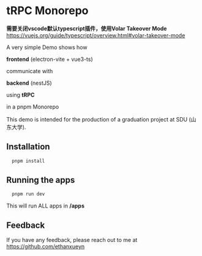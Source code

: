 
# tRPC Monorepo

**需要关闭vscode默认typescript插件，使用Volar Takeover Mode**
https://vuejs.org/guide/typescript/overview.html#volar-takeover-mode

A very simple Demo shows how 

**frontend** (electron-vite + vue3-ts) 

communicate with 

**backend** (nestJS)

using **tRPC**

in a pnpm Monorepo

This demo is intended for the production of a graduation project at SDU (山东大学).


## Installation





```bash
  pnpm install
```
    
## Running the apps


```bash
  pnpm run dev
```

This will run ALL apps in **/apps**



## Feedback

If you have any feedback, please reach out to me at https://github.com/ethanxueyn